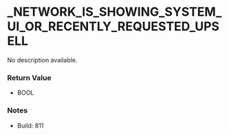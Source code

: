 # _NETWORK_IS_SHOWING_SYSTEM_UI_OR_RECENTLY_REQUESTED_UPSELL

No description available.

### Return Value
* BOOL

### Notes
* Build: 811

